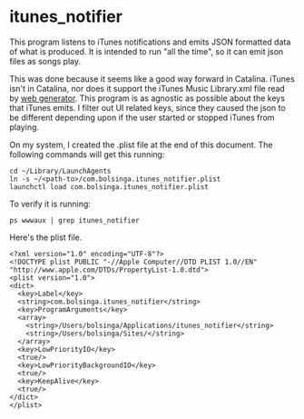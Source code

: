# itunes_notifier
This program listens to iTunes notifications and emits JSON formatted data of what is produced. It is intended to run "all the time", so it can emit json files as songs play. 

This was done because it seems like a good way forward in Catalina. iTunes isn't in Catalina, nor does it support the iTunes Music Library.xml file read by [web generator](https://github.com/bolsinga/web_generator). This program is as agnostic as possible about the keys that iTunes emits. I filter out UI related keys, since they caused the json to be different depending upon if the user started or stopped iTunes from playing.

On my system, I created the .plist file at the end of this document. The following commands will get this running:

    cd ~/Library/LaunchAgents
    ln -s ~/<path-to>/com.bolsinga.itunes_notifier.plist
    launchctl load com.bolsinga.itunes_notifier.plist
    
To verify it is running:

    ps wwwaux | grep itunes_notifier

Here's the plist file.

    <?xml version="1.0" encoding="UTF-8"?>
    <!DOCTYPE plist PUBLIC "-//Apple Computer//DTD PLIST 1.0//EN" "http://www.apple.com/DTDs/PropertyList-1.0.dtd">
    <plist version="1.0">
    <dict>
      <key>Label</key>
      <string>com.bolsinga.itunes_notifier</string>
      <key>ProgramArguments</key>
      <array>
        <string>/Users/bolsinga/Applications/itunes_notifier</string>
        <string>/Users/bolsinga/Sites/</string>
      </array>
      <key>LowPriorityIO</key>
      <true/>
      <key>LowPriorityBackgroundIO</key>
      <true/>
      <key>KeepAlive</key>
      <true/>
    </dict>
    </plist>
